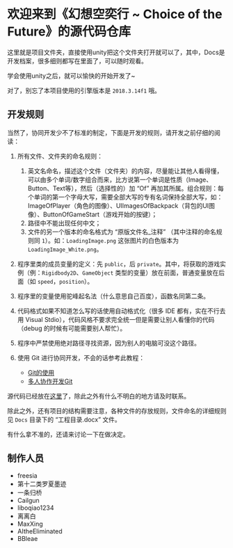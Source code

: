 ﻿# 欢迎来到《幻想空奕行 ~ Choice of the Future》的源代码仓库

这里就是项目文件夹，直接使用unity把这个文件夹打开就可以了，其中，Docs是开发档案，很多细则都写在里面了，可以随时观看。

学会使用unity之后，就可以愉快的开始开发了~

对了，别忘了本项目使用的引擎版本是 `2018.3.14f1` 哦。

## 开发规则

当然了，协同开发少不了标准的制定，下面是开发的规则，请开发之前仔细的阅读：

1. 所有文件、文件夹的命名规则：
	1. 英文名命名，描述这个文件（文件夹）的内容，尽量能让其他人看得懂，可以由多个单词/数字组合而来，比方说第一个单词是性质（Image、Button、Text等），然后（选择性的）加 “Of” 再加其所属。组合规则：每个单词的第一个字母大写，需要全部大写的专有名词保持全部大写，如：ImageOfPlayer（角色的图像）、UIImagesOfBackpack（背包的UI图像）、ButtonOfGameStart（游戏开始的按键）；
	2. 路径中不能出现任何中文；
	3. 文件的另一个版本的命名格式为 “原版文件名_注释” （其中注释的命名规则同 `1`）。如：`LoadingImage.png` 这张图片的白色版本为 `LoadingImage_White.png`。

2. 程序里类的成员变量的定义：先 `public`，后 `private`。其中，将获取的游戏实例（例：`Rigidbody2D`、`GameObject` 类型的变量）放在前面，普通变量放在后面（如 `speed`，`position`）。

3. 程序里的变量使用驼峰起名法（什么意思自己百度），函数名同第二条。

4. 代码格式如果不知道怎么写的话使用自动格式化（很多 IDE 都有，实在不行去用 Visual Stdio），代码风格不要求完全统一但是需要让别人看懂你的代码（debug 的时候有可能需要别人帮忙）。

5. 程序中严禁使用绝对路径寻找资源，因为别人的电脑可没这个路径。

6. 使用 Git 进行协同开发，不会的话参考此教程：

	* [Git的使用](https://www.liaoxuefeng.com/wiki/896043488029600/896827951938304)
	* [多人协作开发Git](https://www.jianshu.com/p/8c69d1021d98)
	
源代码已经放在[这里](https://github.com/Phantasm-inside-a-Game-Unity-Team/Phantasm-inside-a-Game-Choice-of-the-Future)了，除此之外有什么不明白的地方请及时联系。

除此之外，还有项目的结构需要注意，各种文件的存放规则，文件命名的详细规则见 `Docs` 目录下的 “工程目录.docx” 文件。

有什么拿不准的，还请来讨论一下在做决定。

## 制作人员

* freesia
* 第十二类罗夏墨迹
* 一条归桥
* Cailgun
* liboqiao1234
* 离离白
* MaxXing
* AItheEliminated
* BBleae
